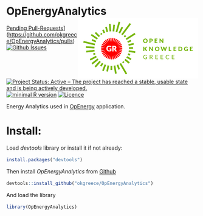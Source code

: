 OpEnergyAnalytics <img src="okfgr2.png" align="right" />
================

[Pending Pull-Requests](http://githubbadges.herokuapp.com/okgreece/OpEnergyAnalytics/pulls.svg)](https://github.com/okgreece/OpEnergyAnalytics/pulls) [![Github Issues](http://githubbadges.herokuapp.com/okgreece/OpEnergyAnalytics/issues.svg)](https://github.com/okgreece/OpEnergyAnalytics/issues) [![Project Status: Active – The project has reached a stable, usable state and is being actively developed.](http://www.repostatus.org/badges/latest/active.svg)](http://www.repostatus.org/#active) [![minimal R version](https://img.shields.io/badge/R%3E%3D-3.1-6666ff.svg)](https://cran.r-project.org/) [![Licence](https://img.shields.io/badge/licence-GPL--2-blue.svg)](https://www.gnu.org/licenses/old-licenses/gpl-2.0.html)

Energy Analytics used in [OpEnergy](http://openergy.okfn.gr) application.

Install:
========

Load *devtools* library or install it if not already:

``` r
install.packages("devtools")
```

Then install *OpEnergyAnalytics* from [Github](https://github.com/okgreece/OpEnergyAnalytics)

``` r
devtools::install_github("okgreece/OpEnergyAnalytics")
```

And load the library

``` r
library(OpEnergyAnalytics)
```
